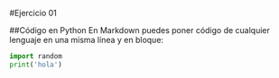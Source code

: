 #Ejercicio 01

##Código en Python
En Markdown puedes poner código de cualquier lenguaje en una misma línea y en bloque:

```python
import random
print('hola')
```
